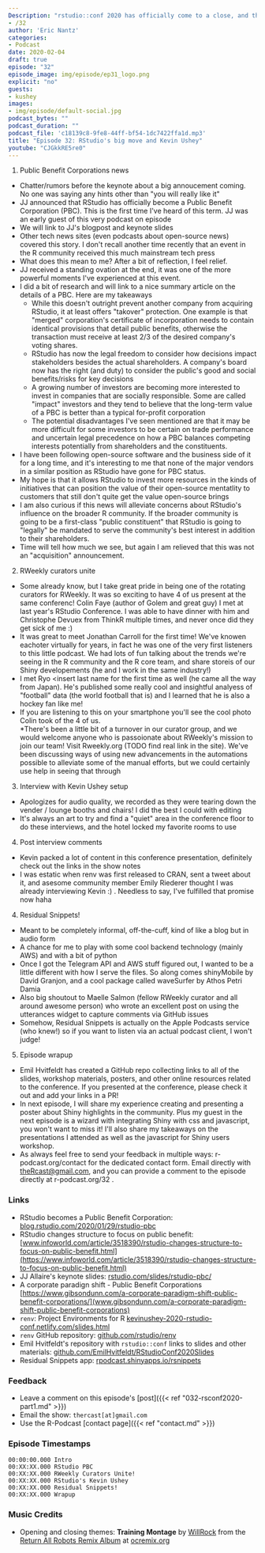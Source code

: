 ```yaml
---
Description: "rstudio::conf 2020 has officially come to a close, and the R-Podcast brings you the first of multiple episodes covering this huge event!  In this episode, I share my perspective on the big news made by RStudio and my take on where this could lead open-source data science.  In addition, I am joined by RStudio software engineer Kevin Ushey to discuss his path to joining RStudio, the feature of the RStudio IDE he is most proud of, and the adventures of developing packrat and renv to manage package dependencies. Lastly, I share a new audio series that lead to my first mobile Shiny app. Thank you for listening and I hope you enjoy this episode!"
- /32
author: 'Eric Nantz'
categories:
- Podcast
date: 2020-02-04
draft: true
episode: "32"
episode_image: img/episode/ep31_logo.png
explicit: "no"
guests:
- kushey
images:
- img/episode/default-social.jpg
podcast_bytes: ""
podcast_duration: ""
podcast_file: 'c18139c8-9fe8-44ff-bf54-1dc7422ffa1d.mp3'
title: "Episode 32: RStudio's big move and Kevin Ushey"
youtube: "CJGkkRE5re0"
---
```


1. Public Benefit Corporations news

* Chatter/rumors before the keynote about a big annoucement coming.  No one was saying any hints other than "you will really like it"
* JJ announced that RStudio has officially become a Public Benefit Corporation (PBC). This is the first time I've heard of this term.  JJ was an early guest of this very podcast on episode
* We will link to JJ's blogpost and keynote slides
* Other tech news sites (even podcasts about open-source news) covered this story.  I don't recall another time recently that an event in the R community received this much mainstream tech press
* What does this mean to me?  After a bit of reflection, I feel relief.  
* JJ received a standing ovation at the end, it was one of the more powerful moments I've experienced at this event.
* I did a bit of research and will link to a nice summary article on the details of a PBC.  Here are my takeaways
     + While this doesn't outright prevent another company from acquiring RStudio, it at least offers "takover" protection.  One example is that "merged" corporation's certificate of incorporation needs to contain identical provisions that detail public benefits, otherwise the transaction must receive at least 2/3 of the desired company's voting shares. 
     + RStudio has now the legal freedom to consider how decisions impact stakeholders besides the actual shareholders.  A company's board now has the right (and duty) to consider the public's good and social benefits/risks for key decisions
     + A growing number of investors are becoming more interested to invest in companies that are socially responsible.  Some are called "impact" investors and they tend to believe that the long-term value of a PBC is better than a typical for-profit corporation
     + The potential disadvantages I've seen mentioned are that it may be more difficult for some investors to be certain on trade performance and uncertain legal precedence on how a PBC balances competing interests potentially from shareholders and the constituents.
* I have been following open-source software and the business side of it for a long time, and it's interesting to me that none of the major vendors in a similar position as RStudio have gone for PBC status.
* My hope is that it allows RStudio to invest more resources in the kinds of initiatives that can position the value of their open-source mentatlity to customers that still don't quite get the value open-source brings
* I am also curious if this news will alleviate concerns about RStudio's influence on the broader R community.  If the broader community is going to be a first-class "public constituent" that RStudio is going to "legally" be mandated to serve the community's best interest in addition to their shareholders.
* Time will tell how much we see, but again I am relieved that this was not an "acquisition" announcement.

2. RWeekly curators unite

* Some already know, but I take great pride in being one of the rotating curators for RWeekly.  It was so exciting to have 4 of us present at the same conferenc!  Colin Faye (author of Golem and great guy) I met at last year's RStudio Conference.  I was able to have dinner with him and Christophe Devuex from ThinkR multiple times, and never once did they get sick of me :) 
* It was great to meet Jonathan Carroll for the first time!  We've knowen eachoter virtually for years, in fact he was one of the very first listeners to this little podcast.  We had lots of fun talking about the trends we're seeing in the R community and the R core team, and share storeis of our Shiny developements (he and I work in the same industry!)
* I met Ryo <insert last name for the first time as well (he came all the way from Japan).  He's published some really cool and insightful analyess of "football"  data (the world football that is) and I learned that he is also a hockey fan like me!
* If you are listening to this on your smartphone you'll see the cool photo Colin took of the 4 of us.  
*There's been a little bit of a turnover in our curator group, and we would welcome anyone who is passoionate about RWeekly's mission to join our team!  Visit Rweekly.org (TODO find real link in the site).  We've been discussing ways of using new advancements in the automations possible to alleviate some of the manual efforts, but we could certainly use help in seeing that through

3. Interview with Kevin Ushey setup

* Apologizes for audio quality, we recorded as they were tearing down the vender / lounge booths and chairs!  I did the best I could with editing
* It's always an art to try and find a "quiet" area in the conference floor to do these interviews, and the hotel locked my favorite rooms to use

4. Post interview comments

* Kevin packed a lot of content in this conference presentation, definitely check out the links in the show notes
* I was estatic when renv was first released to CRAN, sent a tweet about it, and asesome community member Emily Riederer thought I was already interviewing Kevin :) .  Needless to say, I've fulfilled that promise now haha

4. Residual Snippets!

* Meant to be completely informal, off-the-cuff, kind of like a blog but in audio form
* A chance for me to play with some cool backend technology (mainly AWS) and with a bit of python
* Once I got the Telegram API and AWS stuff figured out, I wanted to be a little different with how I serve the files.  So along comes shinyMobile by David Granjon, and a cool package called waveSurfer by Athos Petri Damia
* Also big shoutout to Maelle Salmon (fellow RWeekly curator and all around awesome person) who wrote an excellent post on using the utterances widget to capture comments via GitHub issues
* Somehow, Residual Snippets is actually on the Apple Podcasts service (who knew!) so if you want to listen via an actual podcast client, I won't judge!

5. Episode wrapup

* Emil Hvitfeldt has created a GitHub repo collecting links to all of the slides, workshop materials, posters, and other online resources related to the conference.  If you presented at the conference, please check it out and add your links in a PR!
* In next episode, I will share my experience creating and presenting a poster about Shiny highlights in the community.  Plus my guest in the next episode is a wizard with integrating Shiny with css and javascript, you won't want to miss it!  I'll also share my takeaways on the presentations I attended as well as the javascript for Shiny users workshop.
* As always feel free to send your feedback in multiple ways: r-podcast.org/contact for the dedicated contact form.  Email directly with theRcast@gmail.com, and you can provide a comment to the episode directly at r-podcast.org/32 .

### Links

* RStudio becomes a Public Benefit Corporation: [blog.rstudio.com/2020/01/29/rstudio-pbc](https://blog.rstudio.com/2020/01/29/rstudio-pbc)
* RStudio changes structure to focus on public benefit: [www.infoworld.com/article/3518390/rstudio-changes-structure-to-focus-on-public-benefit.html](https://www.infoworld.com/article/3518390/rstudio-changes-structure-to-focus-on-public-benefit.html)
* JJ Allaire's keynote slides: [rstudio.com/slides/rstudio-pbc/](https://rstudio.com/slides/rstudio-pbc/)
* A corporate paradign shift - Public Benefit Corporations [https://www.gibsondunn.com/a-corporate-paradigm-shift-public-benefit-corporations/](www.gibsondunn.com/a-corporate-paradigm-shift-public-benefit-corporations)
* `renv`: Project Environments for R [kevinushey-2020-rstudio-conf.netlify.com/slides.html](https://kevinushey-2020-rstudio-conf.netlify.com/slides.html)
* `renv` GitHub repository: [github.com/rstudio/renv](https://github.com/rstudio/renv)
* Emil Hvitfeldt's repository with `rstudio::conf` links to slides and other materials: [github.com/EmilHvitfeldt/RStudioConf2020Slides](https://github.com/EmilHvitfeldt/RStudioConf2020Slides)
* Residual Snippets app: [rpodcast.shinyapps.io/rsnippets](https://rpodcast.shinyapps.io/rsnippets)

### Feedback

- Leave a comment on this episode's [post]({{< ref "032-rsconf2020-part1.md" >}})
- Email the show: `thercast[at]gmail.com`
- Use the R-Podcast [contact page]({{< ref "contact.md" >}})

### Episode Timestamps

```
00:00:00.000 Intro
00:XX:XX.000 RStudio PBC
00:XX:XX.000 RWeekly Curators Unite!
00:XX:XX.000 RStudio's Kevin Ushey
00:XX:XX.000 Residual Snippets!
00:XX:XX.000 Wrapup
```

### Music Credits

- Opening and closing themes: __Training Montage__ by [WillRock](http://ocremix.org/artist/5043/willrock)  from the [Return All Robots Remix Album](http://ocremix.org/events/returnallrobots/) at [ocremix.org](http://ocremix.org/)
